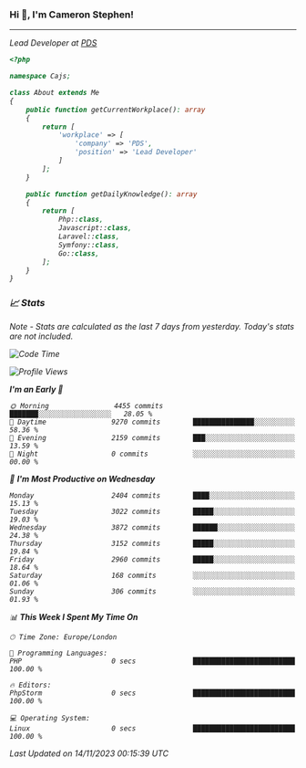 ### Hi 👋, I'm Cameron Stephen!
<hr>
<p><em>Lead Developer at <a href="https://prindatasolutions.co.uk">PDS</a></p>


```php
<?php

namespace Cajs;

class About extends Me
{
    public function getCurrentWorkplace(): array
    {
        return [
            'workplace' => [
                'company' => 'PDS',
                'position' => 'Lead Developer'
            ]
        ];
    }

    public function getDailyKnowledge(): array
    {
        return [
            Php::class,
            Javascript::class,
            Laravel::class,
            Symfony::class,
            Go::class,
        ];
    }
}
```

### 📈 Stats
<p><em>Note - Stats are calculated as the last 7 days from yesterday. Today's stats are not included.</em></p>


<!--START_SECTION:waka-->
![Code Time](http://img.shields.io/badge/Code%20Time-3%2C609%20hrs-blue)

![Profile Views](http://img.shields.io/badge/Profile%20Views-0-blue)

**I'm an Early 🐤** 

```text
🌞 Morning                4455 commits        ███████░░░░░░░░░░░░░░░░░░   28.05 % 
🌆 Daytime                9270 commits        ███████████████░░░░░░░░░░   58.36 % 
🌃 Evening                2159 commits        ███░░░░░░░░░░░░░░░░░░░░░░   13.59 % 
🌙 Night                  0 commits           ░░░░░░░░░░░░░░░░░░░░░░░░░   00.00 % 
```
📅 **I'm Most Productive on Wednesday** 

```text
Monday                   2404 commits        ████░░░░░░░░░░░░░░░░░░░░░   15.13 % 
Tuesday                  3022 commits        █████░░░░░░░░░░░░░░░░░░░░   19.03 % 
Wednesday                3872 commits        ██████░░░░░░░░░░░░░░░░░░░   24.38 % 
Thursday                 3152 commits        █████░░░░░░░░░░░░░░░░░░░░   19.84 % 
Friday                   2960 commits        █████░░░░░░░░░░░░░░░░░░░░   18.64 % 
Saturday                 168 commits         ░░░░░░░░░░░░░░░░░░░░░░░░░   01.06 % 
Sunday                   306 commits         ░░░░░░░░░░░░░░░░░░░░░░░░░   01.93 % 
```


📊 **This Week I Spent My Time On** 

```text
🕑︎ Time Zone: Europe/London

💬 Programming Languages: 
PHP                      0 secs              █████████████████████████   100.00 % 

🔥 Editors: 
PhpStorm                 0 secs              █████████████████████████   100.00 % 

💻 Operating System: 
Linux                    0 secs              █████████████████████████   100.00 % 
```


 Last Updated on 14/11/2023 00:15:39 UTC
<!--END_SECTION:waka-->
